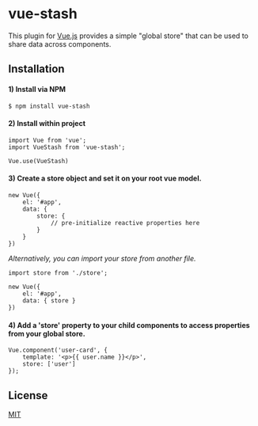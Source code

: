 # vue-stash

This plugin for [Vue.js](http://vuejs.org) provides a simple "global store" that can be used to share data across components.

## Installation

#### 1) Install via NPM
```
$ npm install vue-stash
```

#### 2) Install within project
```
import Vue from 'vue';
import VueStash from 'vue-stash';

Vue.use(VueStash)
```

#### 3) Create a store object and set it on your root vue model.
```
new Vue({
    el: '#app',
    data: {
        store: {
            // pre-initialize reactive properties here
        }
    }
})
```

_Alternatively, you can import your store from another file._
```
import store from './store';

new Vue({
    el: '#app',
    data: { store }
})
```

#### 4) Add a 'store' property to your child components to access properties from your global store.
```
Vue.component('user-card', {
    template: '<p>{{ user.name }}</p>',
    store: ['user']
});
```

## License

[MIT](http://opensource.org/licenses/MIT)